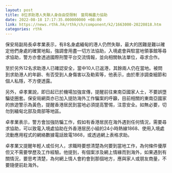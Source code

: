 ```yaml
---
layout: post
title: 8位求助港人失聯人身自由受限制　當局稱盡力協助
date: 2022-08-18 17:17:35.000000000 +08:00
link: https://news.rthk.hk/rthk/ch/component/k2/1663000-20220818.htm
categories: rthk
---
```


保安局副局長卓孝業表示，有8名身處緬甸的港人仍然失聯，最大的困難是難以確定他們身處的確實地點，強調會用盡一切方法協助，入境處會與駐當地領事館等尋求協助，警方亦會透過國際刑警平台交流情報，並向相關執法單位，尋求合作。

至於另外12名求助港人已確認安全，當中10人已返港，其餘兩人仍在當地。被問到求助港人的年齡、有否受到人身傷害以及勒索等，他表示，由於牽涉調查細節和個人私隱，不方便透露。

另外，卓孝業說，即日起已於機場加強宣傳，提醒前往東南亞國家人士，不要誤墮騙徒圈套。保安局網頁亦已加入提防海外工作騙案的呼籲，目前相關的東南亞國家的旅遊警示為黃色，提醒香港居民到當地必須提高警惕，注意安全。如無必要，切勿到緬甸北部及南部等地區。

卓孝業表示，警方會加強防騙工作，假如有香港居民在海外遇到任何情況，需要尋求協助，可以致電入境處協助在外香港居民小組的24小時熱線1868、使用入境處流動應用程式的網絡數據電話致電1868，或透過網上表格求助。

卓孝業又提醒年輕人或任何人，求職時要想清楚為何要到當地工作，為何條件優厚但又不需要學歷及工作經驗。他提到，有個案涉及網上情緣而到海外，如果遇到有關情況，要思考清楚，為何網上情人會約會到那個地方，應與家人或朋友商量，不要隨便前赴海外。
